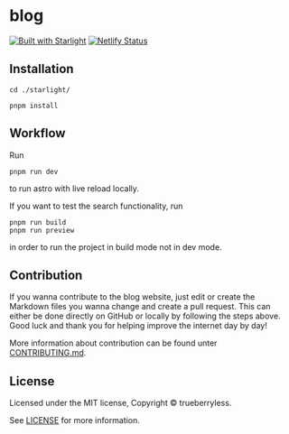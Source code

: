 # blog

[![Built with Starlight](https://astro.badg.es/v2/built-with-starlight/tiny.svg)](https://starlight.astro.build)
[![Netlify Status](https://api.netlify.com/api/v1/badges/2375f3dc-b02c-4182-b2fb-116e07fe3141/deploy-status)](https://app.netlify.com/projects/winstonallo/deploys)

## Installation

```
cd ./starlight/
```

```
pnpm install
```

## Workflow

Run

```
pnpm run dev
```

to run astro with live reload locally.

If you want to test the search functionality, run

```
pnpm run build
pnpm run preview
```

in order to run the project in build mode not in dev mode.

## Contribution

If you wanna contribute to the blog website, just edit or create the Markdown files you wanna change and create a pull request.
This can either be done directly on GitHub or locally by following the steps above. Good luck and thank you for helping improve the internet day by day!

More information about contribution can be found unter [CONTRIBUTING.md](https://github.com/trueberryless-org/blog/blob/main/CONTRIBUTING.md).

## License

Licensed under the MIT license, Copyright © trueberryless.

See [LICENSE](/LICENSE) for more information.
